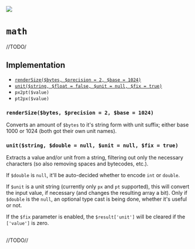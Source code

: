 <img src="https://kekse.biz/github.php?draw&override=github:count2">

# `math`
//TODO/

## Implementation
* [`renderSize($bytes, $precision = 2, $base = 1024)`](#renderSize)
* [`unit($string, $float = false, $unit = null, $fix = true)`](#unit)
* `px2pt($value)`
* `pt2px($value)`

### `renderSize($bytes, $precision = 2, $base = 1024)`
Converts an amount of `$bytes` to it's string form with unit suffix;
either base 1000 or 1024 (both got their own unit names).

### `unit($string, $double = null, $unit = null, $fix = true)`
Extracts a value and/or unit from a string, filtering out only the necessary characters (so
also removing spaces and bytecodes, etc.).

If `$double` is `null`, it'll be auto-decided whether to encode `int` or `double`.

If `$unit` is a unit string (currently only `px` and `pt` supported), this will convert the
input value, if necessary (and changes the resulting array a bit). Only if `$double` is the
`null`, an optional type cast is being done, whether it's useful or not.

If the `$fix` parameter is enabled, the `$result['unit']` will be cleared if the `['value']`
is zero.

##
//TODO//

